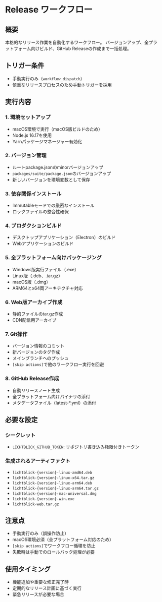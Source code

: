 # Release ワークフロー

## 概要

本格的なリリース作業を自動化するワークフロー。
バージョンアップ、全プラットフォーム向けビルド、GitHub Releaseの作成まで一括処理。

## トリガー条件

- 手動実行のみ（`workflow_dispatch`）
- 慎重なリリースプロセスのため手動トリガーを採用

## 実行内容

### 1. 環境セットアップ

- macOS環境で実行（macOS版ビルドのため）
- Node.js 16.17を使用
- Yarnパッケージマネージャー有効化

### 2. バージョン管理

- ルートpackage.jsonのminorバージョンアップ
- `packages/suite/package.json`のバージョンアップ
- 新しいバージョンを環境変数として保存

### 3. 依存関係インストール

- Immutableモードでの厳密なインストール
- ロックファイルの整合性確保

### 4. プロダクションビルド

- デスクトップアプリケーション（Electron）のビルド
- Webアプリケーションのビルド

### 5. 全プラットフォーム向けパッケージング

- Windows版実行ファイル（.exe）
- Linux版（.deb、.tar.gz）
- macOS版（.dmg）
- ARM64とx64両アーキテクチャ対応

### 6. Web版アーカイブ作成

- 静的ファイルのtar.gz作成
- CDN配信用アーカイブ

### 7. Git操作

- バージョン情報のコミット
- 新バージョンのタグ作成
- メインブランチへのプッシュ
- `[skip actions]`で他のワークフロー実行を回避

### 8. GitHub Release作成

- 自動リリースノート生成
- 全プラットフォーム向けバイナリの添付
- メタデータファイル（latest-\*.yml）の添付

## 必要な設定

### シークレット

- `LICHTBLICK_GITHUB_TOKEN`: リポジトリ書き込み権限付きトークン

### 生成されるアーティファクト

- `lichtblick-{version}-linux-amd64.deb`
- `lichtblick-{version}-linux-x64.tar.gz`
- `lichtblick-{version}-linux-arm64.deb`
- `lichtblick-{version}-linux-arm64.tar.gz`
- `lichtblick-{version}-mac-universal.dmg`
- `lichtblick-{version}-win.exe`
- `lichtblick-web.tar.gz`

## 注意点

- 手動実行のみ（誤操作防止）
- macOS環境必須（全プラットフォーム対応のため）
- `[skip actions]`でワークフロー循環を防止
- 失敗時は手動でのロールバック処理が必要

## 使用タイミング

- 機能追加や重要な修正完了時
- 定期的なリリース計画に基づく実行
- 緊急リリースが必要な場合
